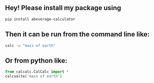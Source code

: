 ## Hey! Please install my package using
```bash
pip install abeverage-calculator
```

## Then it can be run from the command line like:
```bash
calc -w "mass of earth"
```

## Or from python like:
```python
from calcalc.CalCalc import *
calcualte('mass of earth')
```
